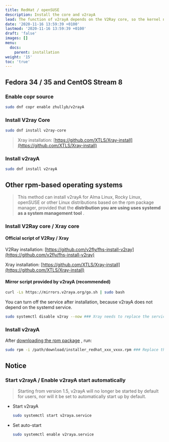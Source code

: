 ```yaml
---
title: RedHat / openSUSE
description: Install the core and v2rayA
lead: The function of v2rayA depends on the V2Ray core, so the kernel needs to be installed.
date: '2020-11-16 13:59:39 +0100'
lastmod: '2020-11-16 13:59:39 +0100'
draft: 'false'
images: []
menu:
  docs:
    parent: installation
weight: '15'
toc: 'true'
---
```


## Fedora 34 / 35 and CentOS Stream 8

### Enable copr source

```bash
sudo dnf copr enable zhullyb/v2rayA
```

### Install V2ray Core

```bash
sudo dnf install v2ray-core
```

> Xray installation: [https://github.com/XTLS/Xray-install](https://github.com/XTLS/Xray-install)

### Install v2rayA

```bash
sudo dnf install v2rayA
```

## Other rpm-based operating systems

> This method can install v2rayA for Alma Linux, Rocky Linux, openSUSE or other Linux distributions based on the rpm package manager, provided that the **distribution you are using uses systemd as a system management tool** .

### Install V2Ray core / Xray core

#### Official script of V2Ray / Xray

V2Ray installation: [https://github.com/v2fly/fhs-install-v2ray](https://github.com/v2fly/fhs-install-v2ray)

Xray installation: [https://github.com/XTLS/Xray-install](https://github.com/XTLS/Xray-install)

#### Mirror script provided by v2rayA (recommended)

```bash
curl -Ls https://mirrors.v2raya.org/go.sh | sudo bash
```

You can turn off the service after installation, because v2rayA does not depend on the systemd service.

```bash
sudo systemctl disable v2ray --now ### Xray needs to replace the service with xray
```

### Install v2rayA

After [downloading the rpm package](https://github.com/v2rayA/v2rayA/releases) , run:

```bash
sudo rpm -i /path/download/installer_redhat_xxx_vxxx.rpm ### Replace the actual path where the rpm package is located by yourself
```

## Notice

### Start v2rayA / Enable v2rayA start automatically

> Starting from version 1.5, v2rayA will no longer be started by default for users, nor will it be set to automatically start up by default.

- Start v2rayA

    ```bash
    sudo systemctl start v2raya.service
    ```

- Set auto-start

    ```bash
    sudo systemctl enable v2raya.service
    ```
